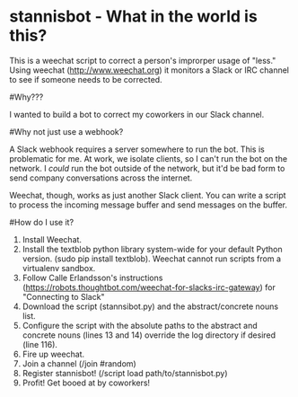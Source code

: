 # stannisbot - What in the world is this?

This is a weechat script to correct a person's improrper usage of "less."  Using weechat (http://www.weechat.org) it monitors a Slack or IRC channel to see if someone needs to be corrected.

#Why???

I wanted to build a bot to correct my coworkers in our Slack channel.

#Why not just use a webhook?

A Slack webhook requires a server somewhere to run the bot.  This is problematic for me.  At work, we isolate clients, so I can't run the bot on the network.  I *could* run the bot outside of the network, but it'd be bad form to send company conversations across the internet.

Weechat, though, works as just another Slack client.  You can write a script to process the incoming message buffer and send messages on the buffer.

#How do I use it?

1. Install Weechat.
2. Install the textblob python library system-wide for your default Python version.  (sudo pip install textblob).  Weechat cannot run scripts from a virtualenv sandbox.
3. Follow Calle Erlandsson's instructions (https://robots.thoughtbot.com/weechat-for-slacks-irc-gateway) for "Connecting to Slack"
4. Download the script (stannsibot.py) and the abstract/concrete nouns list.
5. Configure the script with the absolute paths to the abstract and concrete nouns (lines 13 and 14) override the log directory if desired (line 116).
6. Fire up weechat.
7. Join a channel (/join #random)
8. Register stannisbot! (/script load path/to/stannisbot.py)
9. Profit!  Get booed at by coworkers!
